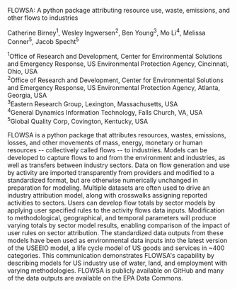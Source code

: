 FLOWSA: A python package attributing resource use, waste, emissions, and other flows to industries

Catherine Birney<sup>1</sup>, Wesley Ingwersen<sup>2</sup>, Ben Young<sup>3</sup>, Mo Li<sup>4</sup>, Melissa Conner<sup>5</sup>, Jacob Specht<sup>5</sup>

<sup>1</sup>Office of Research and Development, Center for Environmental Solutions and Emergency Response,
US Environmental Protection Agency, Cincinnati, Ohio, USA \
<sup>2</sup>Office of Research and Development, Center for Environmental Solutions and Emergency Response,
US Environmental Protection Agency, Atlanta, Georgia, USA \
<sup>3</sup>Eastern Research Group, Lexington, Massachusetts, USA \
<sup>4</sup>General Dynamics Information Technology, Falls Church, VA, USA \
<sup>5</sup>Global Quality Corp, Covington, Kentucky, USA


FLOWSA is a python package that attributes resources, wastes, emissions, losses, and other movements of mass, energy, monetary or human resources -- collectively called flows -- to industries. Models can be developed to capture flows to and from the environment and industries, as well as transfers between industry sectors. Data on flow generation and use by activity are imported transparently from providers and modified to a standardized format, but are otherwise numerically unchanged in preparation for modeling. Multiple datasets are often used to drive an industry attribution model, along with crosswalks assigning reported activities to sectors. Users can develop flow totals by sector models by applying user specified rules to the activity flows data inputs. Modification to methodological, geographical, and temporal parameters will produce varying totals by sector model results, enabling comparison of the impact of user rules on sector attribution. The standardized data outputs from these models have been used as environmental data inputs into the latest version of the USEEIO model, a life cycle model of US goods and services in ~400 categories. This communication demonstrates FLOWSA's capability by describing models for US industry use of water, land, and employment with varying methodologies. FLOWSA is publicly available on GitHub and many of the data outputs are available on the EPA Data Commons.
